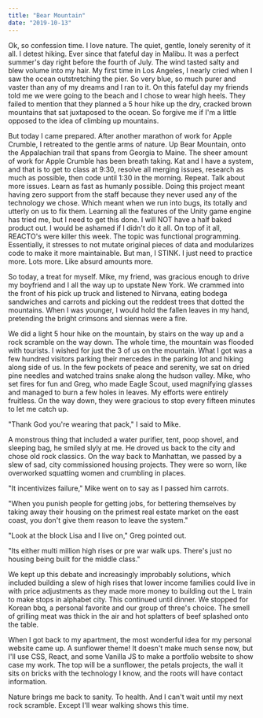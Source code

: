 ```yaml
---
title: "Bear Mountain"
date: "2019-10-13"
---
```


Ok, so confession time. I love nature. The quiet, gentle, lonely serenity of it all. I detest hiking. Ever since that fateful day in Malibu. It was a perfect summer's day right before the fourth of July. The wind tasted salty and blew volume into my hair. My first time in Los Angeles, I nearly cried when I saw the ocean outstretching the pier. So very blue, so much purer and vaster than any of my dreams and I ran to it. On this fateful day my friends told me we were going to the beach and I chose to wear high heels. They failed to mention that they planned a 5 hour hike up the dry, cracked brown mountains that sat juxtaposed to the ocean.  So forgive me if I'm a little opposed to the idea of climbing up mountains.

But today I came prepared. After another marathon of work for Apple Crumble, I retreated to the gentle arms of nature. Up Bear Mountain, onto the Appalachian trail that spans from Georgia to Maine. The sheer amount of work for Apple Crumble has been breath taking. Kat and I have a system, and that is to get to class at 9:30, resolve all merging issues, research as much as possible, then code until 1:30 in the morning. Repeat. Talk about more issues. Learn as fast as humanly possible. Doing this project meant having zero support from the staff because they never used any of the technology we chose. Which meant when we run into bugs, its totally and utterly on us to fix them. Learning all the features of the Unity game engine has tried me, but I need to get this done. I will NOT have a half baked product out. I would be ashamed if I didn't do it all. On top of it all, REACTO's were killer this week. The topic was functional programming. Essentially, it stresses to not mutate original pieces of data and modularizes code to make it more maintainable. But man, I STINK. I just need to practice more. Lots more. Like absurd amounts more.

So today, a treat for myself. Mike, my friend, was gracious enough to drive my boyfriend and I all the way up to upstate New York. We crammed into the front of his pick up truck and listened to Nirvana, eating bodega sandwiches and carrots and picking out the reddest trees that dotted the mountains. When I was younger, I would hold the fallen leaves in my hand, pretending the bright crimsons and siennas were a fire.

We did a light 5 hour hike on the mountain, by stairs on the way up and a rock scramble on the way down. The whole time, the mountain was flooded with tourists. I wished for just the 3 of us on the mountain. What I got was a few hundred visitors parking their mercedes in the parking lot and hiking along side of us. In the few pockets of peace and serenity, we sat on dried pine needles and watched trains snake along the hudson valley. Mike, who set fires for fun and Greg, who made Eagle Scout, used magnifying glasses and managed to burn a few holes in leaves. My efforts were entirely fruitless.
On the way down, they were gracious to stop every fifteen minutes to let me catch up.

"Thank God you're wearing that pack," I said to Mike.

A monstrous thing that included a water purifier, tent, poop shovel, and sleeping bag, he smiled slyly at me. He droved us back to the city and chose old rock classics. On the way back to Manhattan, we passed by a slew of sad, city commissioned housing projects. They were so worn, like overworked squatting women and crumbling in places.

"It incentivizes failure," Mike went on to say as I passed him carrots.

"When you punish people for getting jobs, for bettering themselves by taking away their housing on the primest real estate market on the east coast, you don't give them reason to leave the system."

"Look at the block Lisa and I live on," Greg pointed out.

"Its either multi million high rises or pre war walk ups. There's just no housing being built for the middle class."

We kept up this debate and increasingly improbably solutions, which included building a slew of high rises that lower income families could live in with price adjustments as they made more money to building out the L train to make stops in alphabet city.
This continued until dinner. We stopped for Korean bbq, a personal favorite and our group of three's choice. The smell of grilling meat was thick in the air and hot splatters of beef splashed onto the table.

When I got back to my apartment, the most wonderful idea for my personal website came up. A sunflower theme! It doesn't make much sense now, but I'll use CSS, React, and some Vanilla JS to make a portfolio website to show case my work. The top will be a sunflower, the petals projects, the wall it sits on bricks with the technology I know, and the roots will have contact information.

Nature brings me back to sanity. To health. And I can't wait until my next rock scramble. Except I'll wear walking shows this time.
